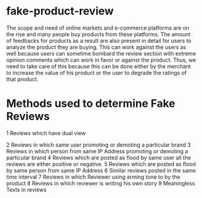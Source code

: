 # fake-product-review
The scope and need of online markets and e-commerce platforms are on the rise and many people buy products from these platforms. The amount of feedbacks for products as a result are also present in detail for users to analyze the product they are buying. This can work against the users as well because users can sometime bombard the review section with extreme opinion comments which can work in favor or against the product. Thus, we need to take care of this because this can be done either by the merchant to increase the value of his product or the user to degrade the ratings of that product.

# Methods used to determine Fake Reviews

   1 Reviews which have dual view
   
   2 Reviews in which same user promoting or demoting a particular brand
   3 Reviews in which person from same IP Address promoting or demoting a particular brand
   4 Reviews which are posted as flood by same user all the reviews are either positive or negative.
   5 Reviews which are posted as flood by same person from same IP Address
   6 Similar reviews posted in the same time interval
   7 Reviews in which Reviewer using arming tone to by the product
   8 Reviews in which reviewer is writing his own story
   9 Meaningless Texts in reviews
